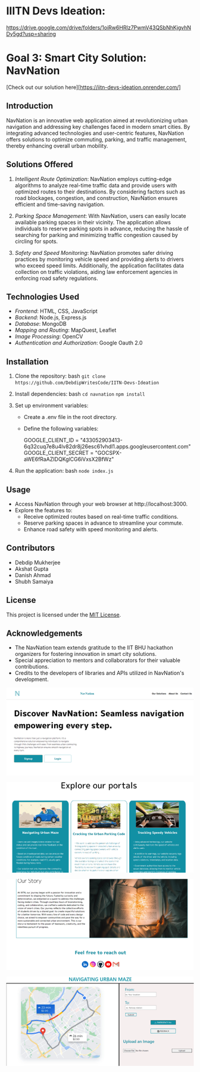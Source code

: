 # IIITN Devs Ideation:
https://drive.google.com/drive/folders/1oiRw6HRIz7PwmV43QSbNhKjgvhNDy5gd?usp=sharing

# Goal 3: Smart City Solution: NavNation
[Check out our solution here][https://iitn-devs-ideation.onrender.com/]

## Introduction
NavNation is an innovative web application aimed at revolutionizing urban navigation and addressing key challenges faced in modern smart cities. By integrating advanced technologies and user-centric features, NavNation offers solutions to optimize commuting, parking, and traffic management, thereby enhancing overall urban mobility.

## Solutions Offered
1. *Intelligent Route Optimization*: NavNation employs cutting-edge algorithms to analyze real-time traffic data and provide users with optimized routes to their destinations. By considering factors such as road blockages, congestion, and construction, NavNation ensures efficient and time-saving navigation.

2. *Parking Space Management*: With NavNation, users can easily locate available parking spaces in their vicinity. The application allows individuals to reserve parking spots in advance, reducing the hassle of searching for parking and minimizing traffic congestion caused by circling for spots.

3. *Safety and Speed Monitoring*: NavNation promotes safer driving practices by monitoring vehicle speed and providing alerts to drivers who exceed speed limits. Additionally, the application facilitates data collection on traffic violations, aiding law enforcement agencies in enforcing road safety regulations.

## Technologies Used
- *Frontend*: HTML, CSS, JavaScript
- *Backend*: Node.js, Express.js
- *Database*: MongoDB
- *Mapping and Routing*: MapQuest, Leaflet
- *Image Processing*: OpenCV
- *Authentication and Authorization*: Google Oauth 2.0

## Installation
1. Clone the repository:
   bash
   `git clone https://github.com/DebdipWritesCode/IITN-Devs-Ideation`
   
2. Install dependencies:
   bash
   `cd navnation`
   `npm install`
   
3. Set up environment variables:
   - Create a .env file in the root directory.
   - Define the following variables:
     
     GOOGLE_CLIENT_ID = "433052903413-6q32cuq7e8u4lv82dr8j26esc61vhdl1.apps.googleusercontent.com"
     GOOGLE_CLIENT_SECRET = "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"
     
4. Run the application:
   bash
   `node index.js`
   

## Usage
- Access NavNation through your web browser at http://localhost:3000.
- Explore the features to:
  - Receive optimized routes based on real-time traffic conditions.
  - Reserve parking spaces in advance to streamline your commute.
  - Enhance road safety with speed monitoring and alerts.

## Contributors
- Debdip Mukherjee
- Akshat Gupta
- Danish Ahmad
- Shubh Samaiya

## License
This project is licensed under the [MIT License](LICENSE).

## Acknowledgements
- The NavNation team extends gratitude to the IIT BHU hackathon organizers for fostering innovation in smart city solutions.
- Special appreciation to mentors and collaborators for their valuable contributions.
- Credits to the developers of libraries and APIs utilized in NavNation's development.

![Home](./public/images/readme%20images/home.png)

![Our Solutions](./public/images/readme%20images/solutions.png)

![Our Story](./public/images/readme%20images/ourstory.png)

![Solution 1](./public/images/readme%20images/solution1.png)
